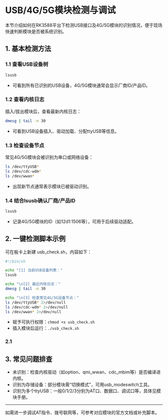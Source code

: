 # USB/4G/5G模块检测与调试

本节介绍如何在RK3588平台下检测USB接口及4G/5G模块的识别情况，便于现场快速判断模块是否被系统识别。

## 1. 基本检测方法

### 1.1 查看USB设备树

```sh
lsusb
```
- 可看到所有已识别的USB设备，4G/5G模块通常会显示厂商ID/产品ID。

### 1.2 查看内核日志

插入/拔出模块后，查看最新内核日志：
```sh
dmesg | tail -n 30
```
- 可看到USB设备插入、驱动加载、分配ttyUSB等信息。

### 1.3 检查设备节点

常见4G/5G模块会被识别为串口或网络设备：
```sh
ls /dev/ttyUSB*
ls /dev/cdc-wdm*
ls /dev/wwan*
```
- 出现新节点通常表示模块已被驱动识别。

### 1.4 结合lsusb确认厂商/产品ID

```sh
lsusb
```
- 记录4G/5G模块的ID（如12d1:1506等），可用于后续驱动适配。

## 2. 一键检测脚本示例

可在板卡上新建 usb_check.sh，内容如下：

```sh
#!/bin/sh

echo "[1] 当前USB设备列表："
lsusb

echo "\n[2] 最近内核日志："
dmesg | tail -n 30

echo "\n[3] 检查常见4G/5G设备节点："
ls /dev/ttyUSB* 2>/dev/null
ls /dev/cdc-wdm* 2>/dev/null
ls /dev/wwan* 2>/dev/null
```
- 赋予可执行权限：`chmod +x usb_check.sh`
- 插入模块后运行：`./usb_check.sh`

### 2.1 

## 3. 常见问题排查
- 未识别：检查内核驱动（如option、qmi_wwan、cdc_mbim等）是否编译进内核。
- 识别为存储设备：部分模块需“切换模式”，可用usb_modeswitch工具。
- 识别为多个ttyUSB：一般0/1/2/3分别为AT口、数据口、调试口等，具体见模块手册。

---

如需进一步调试AT指令、拨号联网等，可参考对应模块的官方文档或补充脚本。

